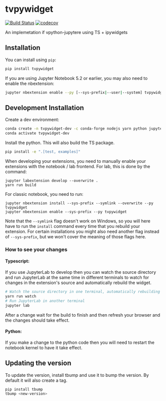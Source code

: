 
# tvpywidget

[![Build Status](https://travis-ci.org/myorg/tvpywidget.svg?branch=master)](https://travis-ci.org/myorg/tvpywidget)
[![codecov](https://codecov.io/gh/myorg/tvpywidget/branch/master/graph/badge.svg)](https://codecov.io/gh/myorg/tvpywidget)


An implemetation if vpython-jupytere using TS + ipywidgets

## Installation

You can install using `pip`:

```bash
pip install tvpywidget
```

If you are using Jupyter Notebook 5.2 or earlier, you may also need to enable
the nbextension:
```bash
jupyter nbextension enable --py [--sys-prefix|--user|--system] tvpywidget
```

## Development Installation

Create a dev environment:
```bash
conda create -n tvpywidget-dev -c conda-forge nodejs yarn python jupyterlab
conda activate tvpywidget-dev
```

Install the python. This will also build the TS package.
```bash
pip install -e ".[test, examples]"
```

When developing your extensions, you need to manually enable your extensions with the
notebook / lab frontend. For lab, this is done by the command:

```
jupyter labextension develop --overwrite .
yarn run build
```

For classic notebook, you need to run:

```
jupyter nbextension install --sys-prefix --symlink --overwrite --py tvpywidget
jupyter nbextension enable --sys-prefix --py tvpywidget
```

Note that the `--symlink` flag doesn't work on Windows, so you will here have to run
the `install` command every time that you rebuild your extension. For certain installations
you might also need another flag instead of `--sys-prefix`, but we won't cover the meaning
of those flags here.

### How to see your changes
#### Typescript:
If you use JupyterLab to develop then you can watch the source directory and run JupyterLab at the same time in different
terminals to watch for changes in the extension's source and automatically rebuild the widget.

```bash
# Watch the source directory in one terminal, automatically rebuilding when needed
yarn run watch
# Run JupyterLab in another terminal
jupyter lab
```

After a change wait for the build to finish and then refresh your browser and the changes should take effect.

#### Python:
If you make a change to the python code then you will need to restart the notebook kernel to have it take effect.

## Updating the version

To update the version, install tbump and use it to bump the version.
By default it will also create a tag.

```bash
pip install tbump
tbump <new-version>
```

